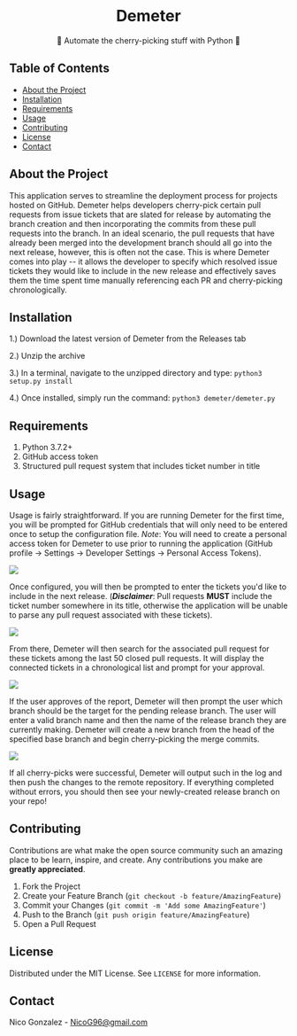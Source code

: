 <br />

  <h1 align="center">Demeter</h1>

  <p align="center">
    🍒 Automate the cherry-picking stuff with Python 🍒
  </p>

<!-- TABLE OF CONTENTS -->
## Table of Contents

* [About the Project](#about-the-project)
* [Installation](#installation)
* [Requirements](#requirements)
* [Usage](#usage)
* [Contributing](#contributing)
* [License](#license)
* [Contact](#contact)



<!-- ABOUT THE PROJECT -->
## About the Project

This application serves to streamline the deployment process for projects hosted on GitHub. 
Demeter helps developers cherry-pick certain pull requests from issue tickets that are slated for release by automating the branch creation and then incorporating the commits from these pull requests into the branch.  In an ideal scenario, the pull requests that have already been merged into the development branch should all go into the next release, however, this is often not the case.  This is where Demeter comes into play -- it allows the developer to specify which resolved issue tickets they would like to include in the new release and effectively saves them the time spent time manually referencing each PR and cherry-picking chronologically.

<!-- INSTALLATION -->
## Installation

1.) Download the latest version of Demeter from the Releases tab

2.) Unzip the archive

3.) In a terminal, navigate to the unzipped directory and type:
`python3 setup.py install`

4.) Once installed, simply run the command: `python3 demeter/demeter.py`



<!-- REQUIREMENTS -->
## Requirements
1. Python 3.7.2+
2. GitHub access token
3. Structured pull request system that includes ticket number in title


<!-- USAGE EXAMPLES -->
## Usage

Usage is fairly straightforward. If you are running Demeter for the first time, you will be prompted for GitHub credentials that will only need to be entered once to setup the configuration file. *Note*: You will need to create a personal access token for Demeter to use prior to running the application (GitHub profile -> Settings -> Developer Settings -> Personal Access Tokens).

<img src="https://i.imgur.com/MAvYcmO.png"></a>

Once configured, you will then be prompted to enter the tickets you'd like to include in the next release.  (***Disclaimer***: Pull requests **MUST** include the ticket number somewhere in its title, otherwise the application will be unable to parse any pull request associated with these tickets).

<img src="https://i.imgur.com/JAFv4mU.png"></a>

From there, Demeter will then search for the associated pull request for these tickets among the last 50 closed pull requests.  It will display the connected tickets in a chronological list and prompt for your approval.

<img src="https://i.imgur.com/XPOt7ZB.png"></a>


If the user approves of the report, Demeter will then prompt the user which branch should be the target for the pending release branch.  The user will enter a valid branch name and then the name of the release branch they are currently making.  Demeter will create a new branch from the head of the specified base branch and begin cherry-picking the merge commits.

<img src="https://i.imgur.com/arr5bfP.png"></a>

If all cherry-picks were successful, Demeter will output such in the log and then push the changes to the remote repository.  If everything completed without errors, you should then see your newly-created release branch on your repo!


<!-- CONTRIBUTING -->
## Contributing

Contributions are what make the open source community such an amazing place to be learn, inspire, and create. Any contributions you make are **greatly appreciated**.

1. Fork the Project
2. Create your Feature Branch (`git checkout -b feature/AmazingFeature`)
3. Commit your Changes (`git commit -m 'Add some AmazingFeature'`)
4. Push to the Branch (`git push origin feature/AmazingFeature`)
5. Open a Pull Request



<!-- LICENSE -->
## License

Distributed under the MIT License. See `LICENSE` for more information.



<!-- CONTACT -->
## Contact

Nico Gonzalez - NicoG96@gmail.com